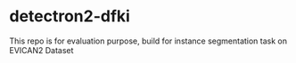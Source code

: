 # detectron2-dfki
This repo is for evaluation purpose, build for instance segmentation task on EVICAN2 Dataset

